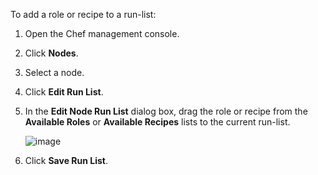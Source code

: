 To add a role or recipe to a run-list:

1. Open the Chef management console.

2. Click **Nodes**.

3. Select a node.

4. Click **Edit Run List**.

5. In the **Edit Node Run List** dialog box, drag the role or recipe
   from the **Available Roles** or **Available Recipes** lists to the
   current run-list.

   ![image](/images/step_manage_webui_node_run_list_add_role_or_recipe.png)

6. Click **Save Run List**.
